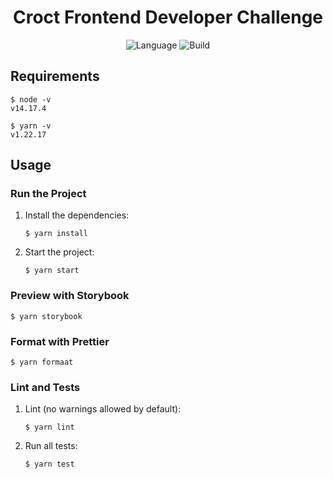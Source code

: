 <h1 align="center">
  Croct Frontend Developer Challenge
</h1>
<p align="center">
    <img alt="Language" src="https://img.shields.io/badge/language-TypeScript-blue" />
    <img alt="Build" src="https://img.shields.io/badge/build-passing-green" />
</p>

## Requirements

```
$ node -v
v14.17.4
```

```
$ yarn -v
v1.22.17
```

## Usage

### Run the Project

1. Install the dependencies:
    ```
    $ yarn install
    ```

2. Start the project:
    ```
    $ yarn start
    ```

### Preview with Storybook

```
$ yarn storybook
```

### Format with Prettier

```
$ yarn formaat
```

### Lint and Tests

1. Lint (no warnings allowed by default):
    ```
    $ yarn lint
    ```

2. Run all tests:
    ```
    $ yarn test
    ```
